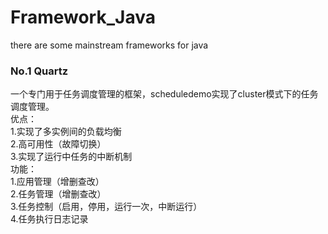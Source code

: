 # Framework_Java
there are some mainstream frameworks for java  

### No.1  Quartz
一个专门用于任务调度管理的框架，scheduledemo实现了cluster模式下的任务调度管理。  
优点：  
  1.实现了多实例间的负载均衡  
  2.高可用性（故障切换）  
  3.实现了运行中任务的中断机制  
功能：  
  1.应用管理（增删查改）  
  2.任务管理（增删查改）  
  3.任务控制（启用，停用，运行一次，中断运行）  
  4.任务执行日志记录  
